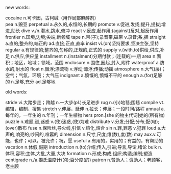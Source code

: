 new words:

cocaine n.可卡因，古柯碱（用作局部麻醉剂）\
pea n.豌豆
perpetual a.永久的,永恒的,长期的
promote v.促进,发扬;提升,提拔;增进,助长
dive v./n.潜水,跳水,俯冲
react v.反应,起作用;(against)反对,起反作用
frontier n.国境,边境;尖端,新领域
tape n.带(子);录音带,磁带 v.录音;系,捆
straight a.直的;整齐的,端正的 ad.直接;正直,直率
insist vi.(on)坚持要求,坚决主张,坚持
regular a.有规律的;整齐的,匀称的,正规的,正式的
supply v.(with,to)供给,供应,补足 n.供应,供应量
installment n.(instalment)分期付款；(连载的)一期
area n.面积；地区，地域；领域，范围
enclosure n.围住,圈起,封入,附件
waterproof a.防水的,耐水的
float n.飘浮;漂流物 v.浮动;漂浮;传播;动摇
atmosphere n.大气(层)；空气；气氛，环境；大气压
indignant a.愤慨的,愤慨不平的
enough a.(for)足够的 n.足够,充分 ad.足够地

old words:

stride vi.大踏步走；跨越 n.一大步(pl.)长足进步
rug n.(小)地毯;围毯
compile vt.编辑，编制，搜集
stretch v.伸展，延伸 n.拉长；伸展；一段时间/路程
annual a.每年的，一年生的 n.年刊；一年生植物
hers pron.[she 的物主代词]她的(所有物)
puzzle n.难题,谜,迷惑 v.(使)迷惑,(使)为难
distribute v.分发;分配;分布;配(电);(over)散布
fuse n.保险丝,导火线,引信 v.熔化,熔合
sin n.罪,罪恶 v.犯罪
loud a.大声的,响亮的;吵闹的,喧嚣的
dimension n.尺寸,尺度;维(数),度(数)
may aux.v.可能，也许；可以，被允许；祝，愿
useful a.有用的，实用的；有益的，有帮助的
vacation n.休假,假期
introduction n.(to)介绍;传入,引进;导言,导论,绪论
bulk n.体积,容积;主体,大批,大量,大块
formation n.形成;构成;组织;构造;编制;塑造
centigrade n./a.摄氏温度计(的);百分度(的)
patron n.赞助人；资助人；老顾客，老主顾
